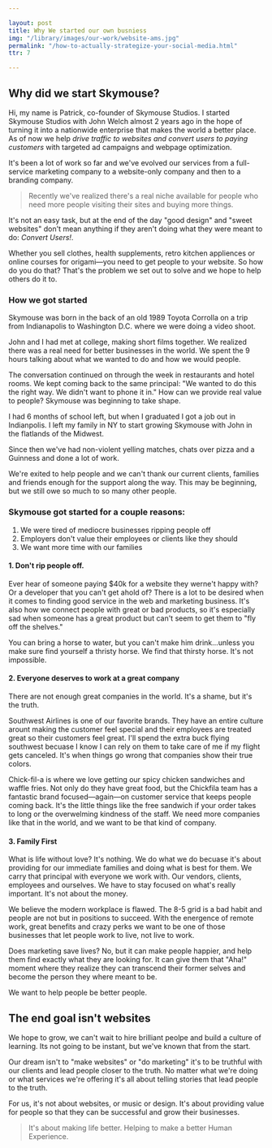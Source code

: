 ```yaml
---

layout: post
title: Why We started our own busniess
img: "/library/images/our-work/website-ams.jpg"
permalink: "/how-to-actually-strategize-your-social-media.html"
ttr: 7

---
```


## Why did we start Skymouse?

Hi, my name is Patrick, co-founder of Skymouse Studios. I started Skymouse Studios with John Welch almost 2 years ago in the hope of turning it into a nationwide enterprise that makes the world a better place. As of now we help *drive traffic to websites and convert users to paying customers* with targeted ad campaigns and webpage optimization.

It's been a lot of work so far and we've evolved our services from a full-service marketing company to a website-only company and then to a branding company. 

>Recently we've realized there's a real niche available for people who  need more people visiting their sites and buying more things.

It's not an easy task, but at the end of the day "good design" and "sweet websites" don't mean anything if they aren't doing what they were meant to do: *Convert Users!*.

Whether you sell clothes, health supplements, retro kitchen appliences or online courses for origami—you need to get people to your website. So how do you do that? That's the problem we set out to solve and we hope to help others do it to. 

### How we got started
Skymouse was born in the back of an old 1989 Toyota Corrolla on a trip from Indianapolis to Washington D.C. where we were doing a video shoot.

John and I had met at college, making short films together. We realized there was a real need for better businesses in the world. We spent the 9 hours talking about what we wanted to do and how we would people. 

The conversation continued on through the week in restaurants and hotel rooms. We kept coming back to the same principal: "We wanted to do this the right way. We didn't want to phone it in." How can we provide real value to people? Skymouse was beginning to take shape.

I had 6 months of school left, but when I graduated I got a job out in Indianpolis. I left my family in NY to start growing Skymouse with John in the flatlands of the Midwest. 

Since then we've had non-violent yelling matches, chats over pizza and a Guinness and done a lot of work.

We're exited to help people and we can't thank our current clients, families and friends enough for the support along the way. This may be beginning, but we still owe so much to so many other people.

### Skymouse got started for a couple reasons:

1. We were tired of mediocre businesses ripping people off
2. Employers don't value their employees or clients like they should
3. We want more time with our families 

#### 1. Don't rip people off.
Ever hear of someone paying $40k for a website they werne't happy with? Or a developer that you can't get ahold of? There is a lot to be desired when it comes to finding good service in the web and marketing business. It's also how we connect people with great or bad products, so it's especially sad when someone has a great product but can't seem to get them to "fly off the shelves."

You can bring a horse to water, but you can't make him drink...unless you make sure find yourself a thristy horse. We find that thirsty horse. It's not impossible.

#### 2. Everyone deserves to work at a great company
There are not enough great companies in the world. It's a shame, but it's the truth.

Southwest Airlines is one of our favorite brands. They have an entire culture arount making the customer feel special and their employees are treated great so their customers feel great. I'll spend the extra buck flying southwest becuase I know I can rely on them to take care of me if my flight gets canceled. It's when things go wrong that companies show their true colors.

Chick-fil-a is where we love getting our spicy chicken sandwiches and waffle fries. Not only do they have great food, but the Chickfila team has a fantastic brand focused—again—on customer service that keeps people coming back. It's the little things like the free sandwich if your order takes to long or the overwelming kindness of the staff. We need more companies like that in the world, and we want to be that kind of company.

#### 3. Family First
What is life without love? It's nothing. We do what we do becuase it's about providing for our immediate families and doing what is best for them. We carry that principal with everyone we work with. Our vendors, clients, employees and ourselves. We have to stay focused on what's really important. It's not about the money.

We believe the modern workplace is flawed. The 8-5 grid is a bad habit and people are not but in positions to succeed. With the energence of remote work, great benefits and crazy perks we want to be one of those businesses that let people work to live, not live to work.

Does marketing save lives? No, but it can make people happier, and help them find exactly what they are looking for. It can give them that "Aha!" moment where they realize they can transcend their former selves and become the person they where meant to be. 

We want to help people be better people.

## The end goal isn't websites
We hope to grow, we can't wait to hire brilliant peolpe and build a culture of learning. Its not going to be instant, but we've known that from the start.

Our dream isn't to "make websites" or "do marketing" it's to be truthful with our clients and lead people closer to the truth. No matter what we're doing or what services we're offering it's all about telling stories that lead people to the truth.

For us, it's not about websites, or music or design. It's about providing value for people so that they can be successful and grow their businesses. 

> It's about making life better. Helping to make a better Human Experience.
